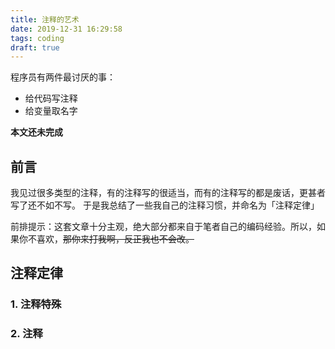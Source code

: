 ```yaml
---
title: 注释的艺术
date: 2019-12-31 16:29:58
tags: coding
draft: true
---
```


程序员有两件最讨厌的事：
* 给代码写注释
* 给变量取名字

**本文还未完成**

<!-- more -->

## 前言
我见过很多类型的注释，有的注释写的很适当，而有的注释写的都是废话，更甚者写了还不如不写。
于是我总结了一些我自己的注释习惯，并命名为「注释定律」

前排提示：这套文章十分主观，绝大部分都来自于笔者自己的编码经验。所以，如果你不喜欢，~~那你来打我啊，反正我也不会改。~~ 

## 注释定律

### 1. 注释特殊
### 2. 注释
